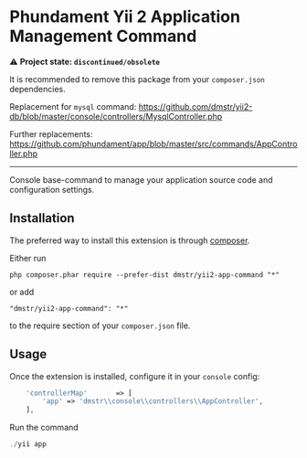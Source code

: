 Phundament Yii 2 Application Management Command
===============================================

:warning: **Project state: `discontinued/obsolete`**

It is recommended to remove this package from your `composer.json` dependencies.

Replacement for `mysql` command: https://github.com/dmstr/yii2-db/blob/master/console/controllers/MysqlController.php

Further replacements: https://github.com/phundament/app/blob/master/src/commands/AppController.php

---

Console base-command to manage your application source code and configuration settings.

Installation
------------

The preferred way to install this extension is through [composer](http://getcomposer.org/download/).

Either run

```
php composer.phar require --prefer-dist dmstr/yii2-app-command "*"
```

or add

```
"dmstr/yii2-app-command": "*"
```

to the require section of your `composer.json` file.


Usage
-----

Once the extension is installed, configure it in your `console` config:

```php
    'controllerMap'       => [
        'app' => 'dmstr\\console\\controllers\\AppController',
    ],

```

Run the command
```php
./yii app
```

